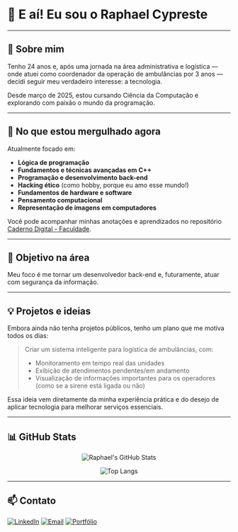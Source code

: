 # 👋 E aí! Eu sou o Raphael Cypreste

---

## 🧠 Sobre mim

Tenho 24 anos e, após uma jornada na área administrativa e logística — onde atuei como coordenador da operação de ambulâncias por 3 anos — decidi seguir meu verdadeiro interesse: a tecnologia.

Desde março de 2025, estou cursando Ciência da Computação e explorando com paixão o mundo da programação.

---

## 🚀 No que estou mergulhado agora

Atualmente focado em:

- **Lógica de programação**
- **Fundamentos e técnicas avançadas em C++**
- **Programação e desenvolvimento back-end**
- **Hacking ético** (como hobby, porque eu amo esse mundo!)
- **Fundamentos de hardware e software**
- **Pensamento computacional**
- **Representação de imagens em computadores**

Você pode acompanhar minhas anotações e aprendizados no repositório [Caderno Digital - Faculdade](https://github.com/cypreste/Caderno-Digital---Faculdade).

---

## 🎯 Objetivo na área

Meu foco é me tornar um desenvolvedor back-end e, futuramente, atuar com segurança da informação.

---

## 💡 Projetos e ideias

Embora ainda não tenha projetos públicos, tenho um plano que me motiva todos os dias:

> Criar um sistema inteligente para logística de ambulâncias, com:
>
> - Monitoramento em tempo real das unidades  
> - Exibição de atendimentos pendentes/em andamento  
> - Visualização de informações importantes para os operadores (como se a sirene está ligada ou não)

Essa ideia vem diretamente da minha experiência prática e do desejo de aplicar tecnologia para melhorar serviços essenciais.

---

## 📊 GitHub Stats

<div align="center">

![Raphael's GitHub Stats](https://github-readme-stats.vercel.app/api?username=cypreste&show_icons=true&theme=tokyonight&hide=prs&count_private=true)

![Top Langs](https://github-readme-stats.vercel.app/api/top-langs/?username=cypreste&layout=compact&theme=tokyonight)

</div>

---

## 📫 Contato

[![LinkedIn](https://img.shields.io/badge/-LinkedIn-blue?style=for-the-badge&logo=linkedin&logoColor=white)](https://www.linkedin.com/in/raphaelcypreste/)
[![Email](https://img.shields.io/badge/-Email-%23D14836?style=for-the-badge&logo=gmail&logoColor=white)](mailto:rapha.cypreste@gmail.com)
[![Portfólio](https://img.shields.io/badge/-Portfólio-%23000000?style=for-the-badge&logo=firefox&logoColor=white)](https://www.cyprestedev.com.br/)
